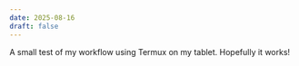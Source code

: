```yaml
---
date: 2025-08-16
draft: false
---
```

A small test of my workflow using Termux on my tablet. Hopefully it works!
